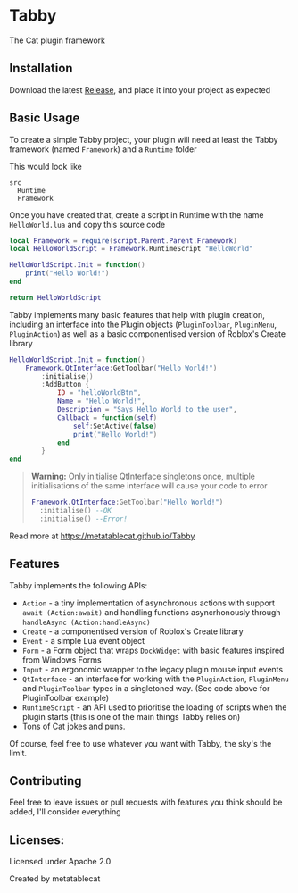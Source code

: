 # Tabby

The Cat plugin framework

## Installation
Download the latest [Release](https://github.com/metatablecat/Tabby/releases), and place it into your project as expected

## Basic Usage
To create a simple Tabby project, your plugin will need at least the Tabby framework (named `Framework`) and a `Runtime` folder

This would look like
```
src
  Runtime
  Framework
```

Once you have created that, create a script in Runtime with the name `HelloWorld.lua` and copy this source code

```lua
local Framework = require(script.Parent.Parent.Framework)
local HelloWorldScript = Framework.RuntimeScript "HelloWorld"

HelloWorldScript.Init = function()
	print("Hello World!")
end

return HelloWorldScript
```

Tabby implements many basic features that help with plugin creation, including an interface into the Plugin objects (`PluginToolbar`, `PluginMenu`, `PluginAction`) as well as a basic componentised version of Roblox's Create library

```lua
HelloWorldScript.Init = function()
	Framework.QtInterface:GetToolbar("Hello World!")
		:initialise()
		:AddButton {
			ID = "helloWorldBtn",
			Name = "Hello World!",
			Description = "Says Hello World to the user",
			Callback = function(self)
				self:SetActive(false)
				print("Hello World!")
			end
		} 
end
```

> **Warning:** Only initialise QtInterface singletons once, multiple initialisations of the same interface will cause your code to error
>
> ```lua
> Framework.QtInterface:GetToolbar("Hello World!")
>   :initialise() --OK
>   :initialise() --Error!
> ```

Read more at https://metatablecat.github.io/Tabby

## Features
Tabby implements the following APIs:
* `Action` - a tiny implementation of asynchronous actions with support `await (Action:await)` and handling functions asyncrhonously through `handleAsync (Action:handleAsync)`
* `Create` - a componentised version of Roblox's Create library
* `Event` - a simple Lua event object
* `Form` - a Form object that wraps `DockWidget` with basic features inspired from Windows Forms
* `Input` - an ergonomic wrapper to the legacy plugin mouse input events
* `QtInterface` - an interface for working with the `PluginAction`, `PluginMenu` and `PluginToolbar` types in a singletoned way. (See code above for PluginToolbar example)
* `RuntimeScript` - an API used to prioritise the loading of scripts when the plugin starts (this is one of the main things Tabby relies on)
* Tons of Cat jokes and puns.

Of course, feel free to use whatever you want with Tabby, the sky's the limit.

## Contributing
Feel free to leave issues or pull requests with features you think should be added, I'll consider everything

## Licenses:
Licensed under Apache 2.0

Created by metatablecat
